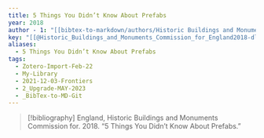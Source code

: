 ```yaml
---
title: 5 Things You Didn’t Know About Prefabs
year: 2018
author - 1: "[[bibtex-to-markdown/authors/Historic Buildings and Monuments Commission for England]]"
key: "[[@Historic_Buildings_and_Monuments_Commission_for_England2018-dl]]"
aliases:
  - 5 Things You Didn’t Know About Prefabs
tags:
  - Zotero-Import-Feb-22
  - My-Library
  - 2021-12-03-Frontiers
  - 2_Upgrade-MAY-2023
  - _BibTex-to-MD-Git
---
```


> [!bibliography]
> England, Historic Buildings and Monuments Commission for. 2018. “5 Things You Didn’t Know About Prefabs.”